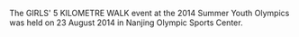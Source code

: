 The GIRLS' 5 KILOMETRE WALK event at the 2014 Summer Youth Olympics was held on 23 August 2014 in Nanjing Olympic Sports Center.
